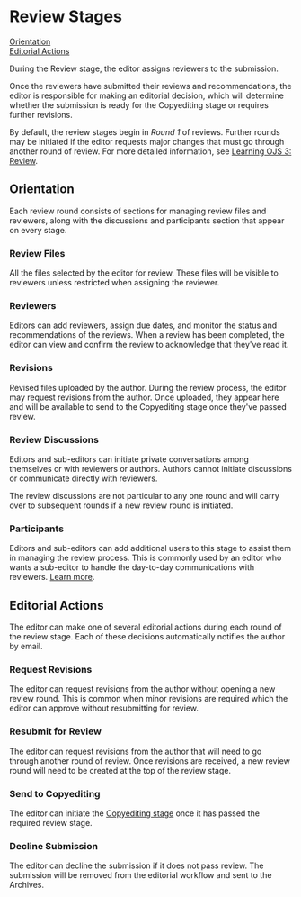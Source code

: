 # Review Stages

[Orientation](review#orientation)  
[Editorial Actions](review#editorial-actions)

During the Review stage, the editor assigns reviewers to the submission.

Once the reviewers have submitted their reviews and recommendations, the editor is responsible for making an editorial decision, which will determine whether the submission is ready for the Copyediting stage or requires further revisions.

By default, the review stages begin in *Round 1* of reviews. Further rounds may be initiated if the editor requests major changes that must go through another round of review. For more detailed information, see [Learning OJS 3: Review](https://docs.pkp.sfu.ca/learning-ojs/en/editorial-workflow#review).

## <a name="orientation"></a>Orientation

Each review round consists of sections for managing review files and reviewers, along with the discussions and participants section that appear on every stage.

### <a name="review-files"></a>Review Files
All the files selected by the editor for review. These files will be visible to reviewers unless restricted when assigning the reviewer.

### <a name="reviewers"></a>Reviewers
Editors can add reviewers, assign due dates, and monitor the status and recommendations of the reviews. When a review has been completed, the editor can view and confirm the review to acknowledge that they've read it.

### <a name="revisions"></a>Revisions
Revised files uploaded by the author. During the review process, the editor may request revisions from the author. Once uploaded, they appear here and will be available to send to the Copyediting stage once they've passed review.

### <a name="discussions"></a>Review Discussions
Editors and sub-editors can initiate private conversations among themselves or with reviewers or authors. Authors cannot initiate discussions or communicate directly with reviewers.

The review discussions are not particular to any one round and will carry over to subsequent rounds if a new review round is initiated.

### <a name="participants"></a>Participants
Editors and sub-editors can add additional users to this stage to assist them in managing the review process. This is commonly used by an editor who wants a sub-editor to handle the day-to-day communications with reviewers. [Learn more](../editorial-workflow#participants).

## <a name="editorial-actions"></a>Editorial Actions
The editor can make one of several editorial actions during each round of the review stage. Each of these decisions automatically notifies the author by email.

### <a name="request-revisions"></a>Request Revisions
The editor can request revisions from the author without opening a new review round. This is common when minor revisions are required which the editor can approve without resubmitting for  review.

### <a name="new-review"></a>Resubmit for Review
The editor can request revisions from the author that will need to go through another round of review. Once revisions are received, a new review round will need to be created at the top of the review stage.

### <a name="copyediting"></a>Send to Copyediting
The editor can initiate the [Copyediting stage](copyediting) once it has passed the required review stage.

### <a name="decline"></a>Decline Submission
The editor can decline the submission if it does not pass review. The submission will be removed from the editorial workflow and sent to the Archives.
